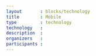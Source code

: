 ```yaml
---
layout       : blocks/technology
title        : Mobile
type         : technology
technology   :
description  :
organizers   :
participants :
---
```


